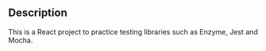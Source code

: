 ## Description

This is a React project to practice testing libraries such as Enzyme, Jest and Mocha.
